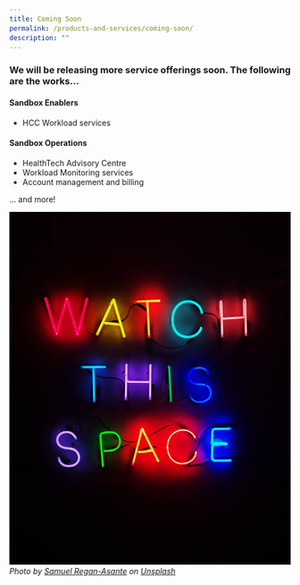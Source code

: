 ```yaml
---
title: Coming Soon
permalink: /products-and-services/coming-soon/
description: ""
---
```

### We will be releasing more service offerings soon. The following are the works...

#### Sandbox Enablers
* HCC Workload services

#### Sandbox Operations
* HealthTech Advisory Centre
* Workload Monitoring services
* Account management and billing

... and more!


![coming soon](/images/Test%20Images/samuel-regan-asante-rk8fhggeyr8-unsplash.jpeg)
*Photo by [Samuel Regan-Asante](https://unsplash.com/@fkaregan?utmsource=unsplash&utmmedium=referral&utmcontent=creditCopyText) on [Unsplash](https://unsplash.com/photos/Rk8fHGGeyr8?utmsource=unsplash&utmmedium=referral&utmcontent=creditCopyText)*

